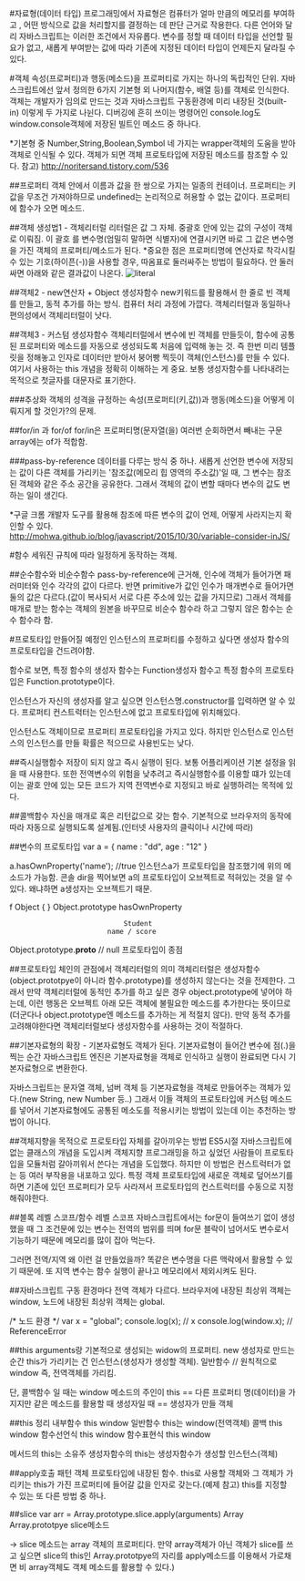 #자료형(데이터 타입)
프로그래밍에서 자료형은 컴퓨터가 얼마 만큼의 메모리를 부여하고 , 어떤 방식으로 값을 처리할지를 결정하는 데 판단 근거로 작용한다. 
다른 언어와 달리 자바스크립트는 이러한 조건에서 자유롭다. 변수를 정할 때 데이터 타입을 선언할 필요가 없고, 새롭게 부여받는 값에 따라 기존에 지정된 데이터 타입이 언제든지 달라질 수 있다.

#객체
속성(프로퍼티)과 행동(메소드)을 프로퍼티로 가지는 하나의 독립적인 단위. 자바스크립트에선 앞서 정의한 6가지 기본형 외 나머지(함수, 배열 등)를 객체로 인식한다. 객체는 개발자가 임의로 만드는 것과 자바스크립트 구동환경에 미리 내장된 것(built-in) 이렇게 두 가지로 나뉜다. 디버깅에 흔히 쓰이는 명령어인 console.log도 window.console객체에 저장된 빌트인 메소드 중 하나다. 

*기본형 중 Number,String,Boolean,Symbol 네 가지는  wrapper객체의 도움을 받아 객체로 인식될 수 있다. 객체가 되면 객체 프로토타입에 저장된 메소드를 참조할 수 있다.
참고) http://noritersand.tistory.com/536

##프로퍼티
객체 안에서 이름과 값을 한 쌍으로 가지는 일종의 컨테이너. 프로퍼티는 키값을 무조건 가져야하므로 undefined는 논리적으로 허용할 수 없는 값이다. 프로퍼티에 함수가 오면 메소드.

##객체 생성법1 - 객체리터럴
리터럴은 값 그 자체. 중괄호 안에 있는 값의 구성이 객체로 이뤄짐. 이 괄호 를 변수명(엄밀히 말하면 식별자)에 연결시키면 바로 그 값은 변수명을 가진 객체의 프로퍼티/메소드가 된다.
*중요한 점은 프로퍼티명에 연산자로 착각시킬 수 있는 기호(하이픈(-))을 사용할 경우, 따옴표로 둘러싸주는 방법이 필요하다. 안 둘러싸면
아래와 같은 결과값이 나온다.
![literal](./literal.png)

##객체2 - new연산자 + Object 생성자함수
new키워드를 활용해서 한 줄로 빈 객체를 만들고, 동적 추가를 하는 방식. 컴퓨터 처리 과정에 가깝다. 객체리터럴과 동일하나 편의성에서 객체리터럴이 낫다.

##객체3 - 커스텀 생성자함수
객체리터럴에서 변수에 빈 객체를 만들듯이, 함수에 공통된 프로퍼티와 메소드를 자동으로 생성되도록 처음에 입력해 놓는 것. 즉 한번 미리 템플릿을 정해놓고 인자로 데이터만 받아서 붕어빵 찍듯이 객체(인스턴스)를 만들 수 있다. 여기서 사용하는 this 개념을 정확히 이해하는 게 중요. 보통 생성자함수를 나타내려는 목적으로 첫글자를 대문자로 표기한다.

###추상화
객체의 성격을 규정하는 속성(프로퍼티(키,값))과 행동(메소드)을 어떻게 이뤄지게 할 것인가?의 문제.

##for/in 과 for/of
for/in은 프로퍼티명(문자열(을) 여러번 순회하면서 빼내는 구문
array에는 of가 적합함.

###pass-by-reference
데이터를 다루는 방식 중 하나. 새롭게 선언한 변수에 저장되는 값이 다른 객체를 가리키는 '참조값(메모리 힙 영역의 주소값)'일 때, 그 변수는 참조된 객체와 같은 주소 공간을 공유한다. 그래서 객체의 값이 변할 때마다 변수의 값도 변하는 일이 생긴다.

*구글 크롬 개발자 도구를 활용해 참조에 따른 변수의 값이 언제, 어떻게 사라지는지 확인할 수 있다.   
http://mohwa.github.io/blog/javascript/2015/10/30/variable-consider-inJS/

#함수
세워진 규칙에 따라 일정하게 동작하는 객체.

##순수함수와 비순수함수
pass-by-reference에 근거해, 인수에 객체가 들어가면 패러미터와 인수 각각의 값이 다르다. 반면 primitive가 값인 인수가 매개변수로 들어가면 둘의 값은 다르다.(값이 복사되서 서로 다른 주소에 있는 값을 가지므로) 그래서 객체를 매개로 받는 함수는 객체의 원본을 바꾸므로 비순수 함수라 하고 그렇지 않은 함수는 순수 함수라 함.

#프로토타입
만들어질 예정인 인스턴스의 프로퍼티를 수정하고 싶다면 생성자 함수의 프로토타입을 건드려야함.

함수로 보면, 특정 함수의 생성자 함수는 Function생성자 함수고 특정 함수의 프로토타입은 Function.prototype이다.

인스턴스가 자신의 생성자를 알고 싶으면 
인스턴스명.constructor를 입력하면 알 수 있다. 프로퍼티 컨스트럭터는 인스턴스에 없고 프로토타입에 위치해있다.  

인스턴스도 객체이므로 프로퍼티 프로토타입을 가지고 있다. 하지만 인스턴스로 인스턴스의 인스턴스를 만들 확률은 적으므로 사용빈도는 낮다.

##즉시실행함수
저장이 되지 않고 즉시 실행이 된다. 보통 어플리케이션 기본 설정을 읽을 때 사용한다. 또한 전역변수의 위험을 낮추려고 즉시실행함수를 이용할 떄가 있는데 이는 괄호 안에 있는 모든 코드가 지역 전역변수로 지정되고 바로 실행하려는 목적에 있다.

##콜백함수
자신을 매개로 혹은 리턴값으로 갖는 함수. 기본적으로 브라우저의 동작에 따라 자동으로 실행되도록 설계됨.(인터넷 사용자의 클릭이나 시간에 따라)

##변수의 프로토타입
var a = {
	name : "dd",
	age : "12"
}

a.hasOwnProperty('name'); //true
인스턴스a가 프로토타입을 참조했기에 위의 메소드가 가능함. 콘솔 dir을 찍어보면 a의 프로토타입이 오브젝트로 적혀있는 것을 알 수 있다. 왜냐하면 a생성자는 오브젝트기 때문.

f Object { }            Object.prototype
                          hasOwnProperty

                                Student
                            name / score

Object.prototype.__proto__ // null
프로토타입이 종점

##프로토타입 체인의 관점에서 객체리터럴의 의미
객체리터럴은 생성자함수(object.prototpye이 아니라 함수.prototype)를 생성하지 않는다는 것을 전제한다. 그래서 만약 객체리터럴에 동적인 추가를 하고 싶은 경우 object.prototype에 넣어야 하는데, 이런 행동은 오브젝트 아래 모든 객체에 불필요한 메소드를 추가한다는 뜻이므로(더군다나 object.prototype엔 메소드를 추가하는 게 적절치 않다). 만약 동적 추가를 고려해야한다면 객체리터럴보다 생성자함수를 사용하는 것이 적절하다. 


##기본자료형의 확장 - 기본자료형도 객체가 된다.
기본자료형이 들어간 변수에 점(.)을 찍는 순간 자바스크립트 엔진은 기본자료형을 객체로 인식하고 실행이 완료되면 다시 기본자료형으로 변환한다.

자바스크립트는 문자열 객체, 넘버 객체 등 기본자료형을 객체로 만들어주는 객체가 있다.(new String, new Number 등..) 
그래서 이들 객체의 프로토타입에 커스텀 메소드를 넣어서 기본자료형에도 공통된 메소도를 적용시키는 방법이 있는데 이는 추천하는 방법이 아니다.

##객체지향을 목적으로 프로토타입 자체를 갈아끼우는 방법
ES5시절 자바스크립트에 없는 클래스의 개념을 도입시켜 객체지향 프로그래밍을 하고 싶었던 사람들이 프로토타입을 모듈처럼 갈아끼워서 쓴다는 개념을 도입했다. 하지만 이 방법은 컨스트럭터가 없는 등 여러 부작용을 내포하고 있다. 특정 객체 프로토타입에 새로운 객체로 덮어쓰기를 하면 기존에 있던 프로퍼티가 모두 사라져서 프로토타입의 컨스트럭터를 수동으로 지정해줘야한다.

##블록 레벨 스코프/함수 레벨 스코프
자바스크립트에서는 for문이 들여쓰기 없이 생성했을 때
그 조건문에 있는 변수는 전역의 범위를 띄며 for문 블락이 넘어서도
변수로서 기능하기 때문에 메모리를 많이 잡아 먹는다.

그러면 전역/지역 왜 이런 걸 만들었을까? 똑같은 변수명을 다른 맥락에서 활용할 수 있기 때문에. 또 지역 변수는 함수 실행이 끝나고 메모리에서 제외시켜도 된다.

##자바스크립트 구동 환경마다 전역 객체가 다르다.
브라우저에 내장된 최상위 객체는 window,
노드에 내장된 최상위 객체는 global.

/* 노드 환경 */
var x = "global";
console.log(x); // x
console.log(window.x); // ReferenceError 


##this
arguments랑 기본적으로 생성되는 widow의 프로퍼티. new 생성자로
만드는 순간 this가 가리키는 건 인스턴스(생성자가 생성할 객체).
일반함수 // 원칙적으로 window 즉, 전역객체를 가리킴.

단, 콜백함수 일 때는 window
메소드의 주인이 this
== 다른 프로퍼티 명(데이터)을 가지지만 같은 메소드를 활용할 때
생성자일 때
== 생성자가 만들 객체

##this 정리 
내부함수 this window
일반함수 this는 window(전역객체)
콜백 this window
함수선언식 this window
함수표현식 this window

메서드의 this는 소유주
생성자함수의 this는 생성자함수가 생성할 인스턴스(객체)

##apply호출 패턴
객체 프로토타입에 내장된 함수. this로 사용할 객체와 그 객체가 가리키는 this가 가진 프로퍼티에 들어갈 값을 인자로 갖는다.(예제 참고)
this를 지정할 수 있는 또 다른 방법 중 하나.

##slice
var arr = Array.prototype.slice.apply(arguments)
Array Array.prototpye
            slice메소드
            
-> slice 메소드는 array 객체의 프로퍼티다. 만약 array객체가 아닌 객체가 slice를 쓰고 싶으면 slice의 this인 Array.prototpye의 자리를 apply메소드를 이용해서 가로채면 비 array객체도 객체 메소드를 활용할 수 있다.)


